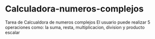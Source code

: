 # Calculadora-numeros-complejos 
Tarea de Calcualdora de numeros complejos
El usuario puede realizar 5 operaciones como:
la suma, resta, multiplicacion, division y producto escalar
